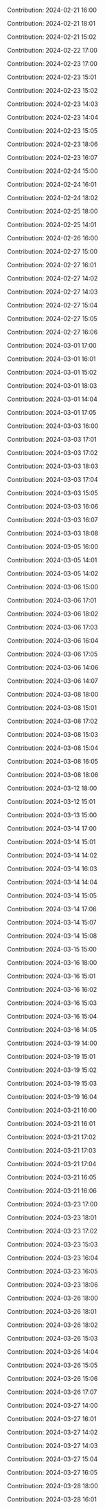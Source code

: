Contribution: 2024-02-21 16:00

Contribution: 2024-02-21 18:01

Contribution: 2024-02-21 15:02

Contribution: 2024-02-22 17:00

Contribution: 2024-02-23 17:00

Contribution: 2024-02-23 15:01

Contribution: 2024-02-23 15:02

Contribution: 2024-02-23 14:03

Contribution: 2024-02-23 14:04

Contribution: 2024-02-23 15:05

Contribution: 2024-02-23 18:06

Contribution: 2024-02-23 16:07

Contribution: 2024-02-24 15:00

Contribution: 2024-02-24 16:01

Contribution: 2024-02-24 18:02

Contribution: 2024-02-25 18:00

Contribution: 2024-02-25 14:01

Contribution: 2024-02-26 16:00

Contribution: 2024-02-27 15:00

Contribution: 2024-02-27 16:01

Contribution: 2024-02-27 14:02

Contribution: 2024-02-27 14:03

Contribution: 2024-02-27 15:04

Contribution: 2024-02-27 15:05

Contribution: 2024-02-27 16:06

Contribution: 2024-03-01 17:00

Contribution: 2024-03-01 16:01

Contribution: 2024-03-01 15:02

Contribution: 2024-03-01 18:03

Contribution: 2024-03-01 14:04

Contribution: 2024-03-01 17:05

Contribution: 2024-03-03 16:00

Contribution: 2024-03-03 17:01

Contribution: 2024-03-03 17:02

Contribution: 2024-03-03 18:03

Contribution: 2024-03-03 17:04

Contribution: 2024-03-03 15:05

Contribution: 2024-03-03 16:06

Contribution: 2024-03-03 16:07

Contribution: 2024-03-03 18:08

Contribution: 2024-03-05 16:00

Contribution: 2024-03-05 14:01

Contribution: 2024-03-05 14:02

Contribution: 2024-03-06 15:00

Contribution: 2024-03-06 17:01

Contribution: 2024-03-06 18:02

Contribution: 2024-03-06 17:03

Contribution: 2024-03-06 16:04

Contribution: 2024-03-06 17:05

Contribution: 2024-03-06 14:06

Contribution: 2024-03-06 14:07

Contribution: 2024-03-08 18:00

Contribution: 2024-03-08 15:01

Contribution: 2024-03-08 17:02

Contribution: 2024-03-08 15:03

Contribution: 2024-03-08 15:04

Contribution: 2024-03-08 16:05

Contribution: 2024-03-08 18:06

Contribution: 2024-03-12 18:00

Contribution: 2024-03-12 15:01

Contribution: 2024-03-13 15:00

Contribution: 2024-03-14 17:00

Contribution: 2024-03-14 15:01

Contribution: 2024-03-14 14:02

Contribution: 2024-03-14 16:03

Contribution: 2024-03-14 14:04

Contribution: 2024-03-14 15:05

Contribution: 2024-03-14 17:06

Contribution: 2024-03-14 15:07

Contribution: 2024-03-14 15:08

Contribution: 2024-03-15 15:00

Contribution: 2024-03-16 18:00

Contribution: 2024-03-16 15:01

Contribution: 2024-03-16 16:02

Contribution: 2024-03-16 15:03

Contribution: 2024-03-16 15:04

Contribution: 2024-03-16 14:05

Contribution: 2024-03-19 14:00

Contribution: 2024-03-19 15:01

Contribution: 2024-03-19 15:02

Contribution: 2024-03-19 15:03

Contribution: 2024-03-19 16:04

Contribution: 2024-03-21 16:00

Contribution: 2024-03-21 16:01

Contribution: 2024-03-21 17:02

Contribution: 2024-03-21 17:03

Contribution: 2024-03-21 17:04

Contribution: 2024-03-21 16:05

Contribution: 2024-03-21 16:06

Contribution: 2024-03-23 17:00

Contribution: 2024-03-23 18:01

Contribution: 2024-03-23 17:02

Contribution: 2024-03-23 15:03

Contribution: 2024-03-23 16:04

Contribution: 2024-03-23 16:05

Contribution: 2024-03-23 18:06

Contribution: 2024-03-26 18:00

Contribution: 2024-03-26 18:01

Contribution: 2024-03-26 18:02

Contribution: 2024-03-26 15:03

Contribution: 2024-03-26 14:04

Contribution: 2024-03-26 15:05

Contribution: 2024-03-26 15:06

Contribution: 2024-03-26 17:07

Contribution: 2024-03-27 14:00

Contribution: 2024-03-27 16:01

Contribution: 2024-03-27 14:02

Contribution: 2024-03-27 14:03

Contribution: 2024-03-27 15:04

Contribution: 2024-03-27 16:05

Contribution: 2024-03-28 18:00

Contribution: 2024-03-28 16:01

